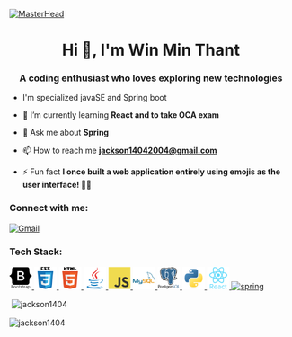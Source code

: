[![MasterHead]( https://user-images.githubusercontent.com/107936455/203690603-726e50ce-2cf6-4b62-82ee-d51ed9100f05.gif )](https://jackson1404.io)

<h1 align="center">Hi 👋, I'm Win Min Thant</h1>
<h3 align="center">A coding enthusiast who loves exploring new technologies</h3>

- I'm specialized javaSE and Spring boot

- 🌱 I’m currently learning **React and to take OCA exam**

- 💬 Ask me about **Spring**

- 📫 How to reach me **jackson14042004@gmail.com**

- ⚡ Fun fact **I once built a web application entirely using emojis as the user interface! 🚀😄**

<h3 align="left">Connect with me:</h3>
<p align="left">

<a href="mailto:jackson14042004@gmail.com" target="_blank">
  <img align="center" src="https://logowik.com/content/uploads/images/gmail-new-icon5198.jpg" alt="Gmail" height="30" width="30" />
</a>

</p>

<h3 align="left">Tech Stack:</h3>
<p align="left"> <a href="https://getbootstrap.com" target="_blank" rel="noreferrer"> <img src="https://raw.githubusercontent.com/devicons/devicon/master/icons/bootstrap/bootstrap-plain-wordmark.svg" alt="bootstrap" width="40" height="40"/> </a> <a href="https://www.w3schools.com/css/" target="_blank" rel="noreferrer"> <img src="https://raw.githubusercontent.com/devicons/devicon/master/icons/css3/css3-original-wordmark.svg" alt="css3" width="40" height="40"/> </a> <a href="https://www.w3.org/html/" target="_blank" rel="noreferrer"> <img src="https://raw.githubusercontent.com/devicons/devicon/master/icons/html5/html5-original-wordmark.svg" alt="html5" width="40" height="40"/> </a> <a href="https://www.java.com" target="_blank" rel="noreferrer"> <img src="https://raw.githubusercontent.com/devicons/devicon/master/icons/java/java-original.svg" alt="java" width="40" height="40"/> </a> <a href="https://developer.mozilla.org/en-US/docs/Web/JavaScript" target="_blank" rel="noreferrer"> <img src="https://raw.githubusercontent.com/devicons/devicon/master/icons/javascript/javascript-original.svg" alt="javascript" width="40" height="40"/> </a> <a href="https://www.mysql.com/" target="_blank" rel="noreferrer"> <img src="https://raw.githubusercontent.com/devicons/devicon/master/icons/mysql/mysql-original-wordmark.svg" alt="mysql" width="40" height="40"/> </a> <a href="https://www.postgresql.org" target="_blank" rel="noreferrer"> <img src="https://raw.githubusercontent.com/devicons/devicon/master/icons/postgresql/postgresql-original-wordmark.svg" alt="postgresql" width="40" height="40"/> </a> <a href="https://www.python.org" target="_blank" rel="noreferrer"> <img src="https://raw.githubusercontent.com/devicons/devicon/master/icons/python/python-original.svg" alt="python" width="40" height="40"/> </a> <a href="https://reactjs.org/" target="_blank" rel="noreferrer"> <img src="https://raw.githubusercontent.com/devicons/devicon/master/icons/react/react-original-wordmark.svg" alt="react" width="40" height="40"/> </a> <a href="https://spring.io/" target="_blank" rel="noreferrer"> <img src="https://www.vectorlogo.zone/logos/springio/springio-icon.svg" alt="spring" width="40" height="40"/> </a> </p>


<p>&nbsp;<img align="center" src="https://github-readme-stats.vercel.app/api?username=jackson1404&show_icons=true&locale=en" alt="jackson1404" /></p>

<p><img align="center" src="https://github-readme-streak-stats.herokuapp.com/?user=jackson1404&" alt="jackson1404" /></p>
